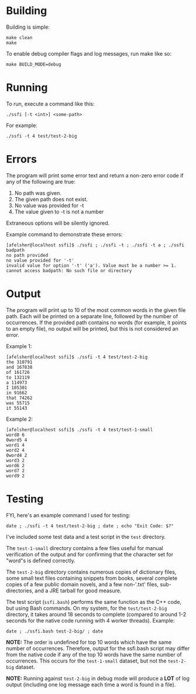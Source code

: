 # Building

Building is simple:

```
make clean
make
```

To enable debug compiler flags and log messages, run make like so:

```
make BUILD_MODE=debug
```

# Running

To run, execute a command like this:

```
./ssfi [-t <int>] <some-path>
```

For example:

```
./ssfi -t 4 test/test-2-big
```

# Errors

The program will print some error text and return a non-zero error code if any of the following are true:

1. No path was given.
2. The given path does not exist.
3. No value was provided for -t
4. The value given to -t is not a number

Extraneous options will be silently ignored.

Example command to demonstrate these errors:

```
[afelsher@localhost ssfi]$ ./ssfi ; ./ssfi -t ; ./ssfi -t a ; ./ssfi badpath
no path provided
no value provided for '-t'
invalid value for option '-t' ('a'). Value must be a number >= 1.
cannot access badpath: No such file or directory
```

# Output

The program will print up to 10 of the most common words in the given file path. Each will be printed on a separate line, followed by the number of occurrences. If the provided path contains no words (for example, it points to an empty file), no output will be printed, but this is not considered an error.

Example 1:

```
[afelsher@localhost ssfi]$ ./ssfi -t 4 test/test-2-big
the 310791
and 167838
of 161726
to 132119
a 114973
I 105301
in 91662
that 74262
was 55715
it 55143
```

Example 2:

```
[afelsher@localhost ssfi]$ ./ssfi -t 4 test/test-1-small
word8 6
0word5 4
word1 4
word2 4
0word4 2
word3 2
word6 2
word7 2
word9 2
```

# Testing

FYI, here's an example command I used for testing:

`date ; ./ssfi -t 4 test/test-2-big ; date ; echo "Exit Code: $?"`

I've included some test data and a test script in the `test` directory.

The `test-1-small` directory contains a few files useful for manual verification of the output and for confirming that the character set for "word"s is defined correctly.

The `test-2-big` directory contains numerous copies of dictionary files, some small text files containing snippets from books, several complete copies of a few public domain novels, and a few non-'.txt' files, sub-directories, and a JRE tarball for good measure.

The test script (`ssfi.bash`) performs the same function as the C++ code, but using Bash commands. On my system, for the `test/test-2-big` directory, it takes around 18 seconds to complete (compared to around 1-2 seconds for the native code running with 4 worker threads). Example:

`date ; ./ssfi.bash test-2-big/ ; date`

**NOTE:** The order is undefined for top 10 words which have the same number of occurrences. Therefore, output for the ssfi.bash script may differ from the native code if any of the top 10 words have the same number of occurrences. This occurs for the `test-1-small` dataset, but not the `test-2-big` dataset.

**NOTE:** Running against `test-2-big` in debug mode will produce a **LOT** of log output (including one log message each time a word is found in a file).


